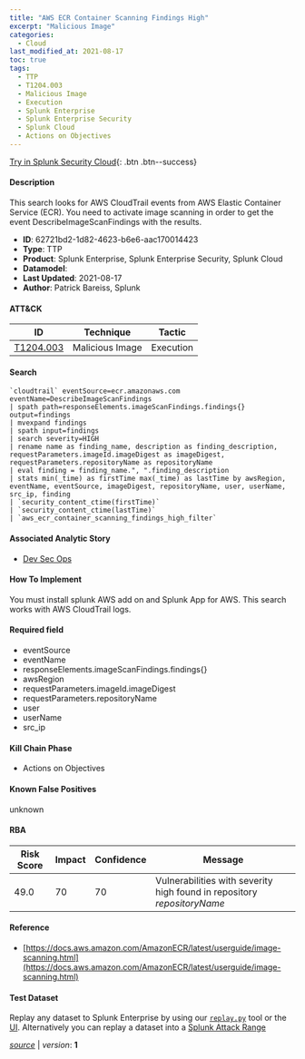 ```yaml
---
title: "AWS ECR Container Scanning Findings High"
excerpt: "Malicious Image"
categories:
  - Cloud
last_modified_at: 2021-08-17
toc: true
tags:
  - TTP
  - T1204.003
  - Malicious Image
  - Execution
  - Splunk Enterprise
  - Splunk Enterprise Security
  - Splunk Cloud
  - Actions on Objectives
---
```




[Try in Splunk Security Cloud](https://www.splunk.com/en_us/cyber-security.html){: .btn .btn--success}

#### Description

This search looks for AWS CloudTrail events from AWS Elastic Container Service (ECR). You need to activate image scanning in order to get the event DescribeImageScanFindings with the results.

- **ID**: 62721bd2-1d82-4623-b6e6-aac170014423
- **Type**: TTP
- **Product**: Splunk Enterprise, Splunk Enterprise Security, Splunk Cloud
- **Datamodel**: 
- **Last Updated**: 2021-08-17
- **Author**: Patrick Bareiss, Splunk


#### ATT&CK

| ID          | Technique   | Tactic       |
| ----------- | ----------- |--------------|
| [T1204.003](https://attack.mitre.org/techniques/T1204/003/) | Malicious Image | Execution |


#### Search

```
`cloudtrail` eventSource=ecr.amazonaws.com eventName=DescribeImageScanFindings 
| spath path=responseElements.imageScanFindings.findings{} output=findings 
| mvexpand findings 
| spath input=findings
| search severity=HIGH 
| rename name as finding_name, description as finding_description, requestParameters.imageId.imageDigest as imageDigest, requestParameters.repositoryName as repositoryName 
| eval finding = finding_name.", ".finding_description 
| stats min(_time) as firstTime max(_time) as lastTime by awsRegion, eventName, eventSource, imageDigest, repositoryName, user, userName, src_ip, finding 
| `security_content_ctime(firstTime)` 
| `security_content_ctime(lastTime)` 
| `aws_ecr_container_scanning_findings_high_filter`
```

#### Associated Analytic Story
* [Dev Sec Ops](/stories/dev_sec_ops)


#### How To Implement
You must install splunk AWS add on and Splunk App for AWS. This search works with AWS CloudTrail logs.

#### Required field
* eventSource
* eventName
* responseElements.imageScanFindings.findings{}
* awsRegion
* requestParameters.imageId.imageDigest
* requestParameters.repositoryName
* user
* userName
* src_ip


#### Kill Chain Phase
* Actions on Objectives


#### Known False Positives
unknown



#### RBA

| Risk Score  | Impact      | Confidence   | Message      |
| ----------- | ----------- |--------------|--------------|
| 49.0 | 70 | 70 | Vulnerabilities with severity high found in repository $repositoryName$ |



#### Reference

* [https://docs.aws.amazon.com/AmazonECR/latest/userguide/image-scanning.html](https://docs.aws.amazon.com/AmazonECR/latest/userguide/image-scanning.html)



#### Test Dataset
Replay any dataset to Splunk Enterprise by using our [`replay.py`](https://github.com/splunk/attack_data#using-replaypy) tool or the [UI](https://github.com/splunk/attack_data#using-ui).
Alternatively you can replay a dataset into a [Splunk Attack Range](https://github.com/splunk/attack_range#replay-dumps-into-attack-range-splunk-server)




[*source*](https://github.com/splunk/security_content/tree/develop/detections/cloud/aws_ecr_container_scanning_findings_high.yml) \| *version*: **1**